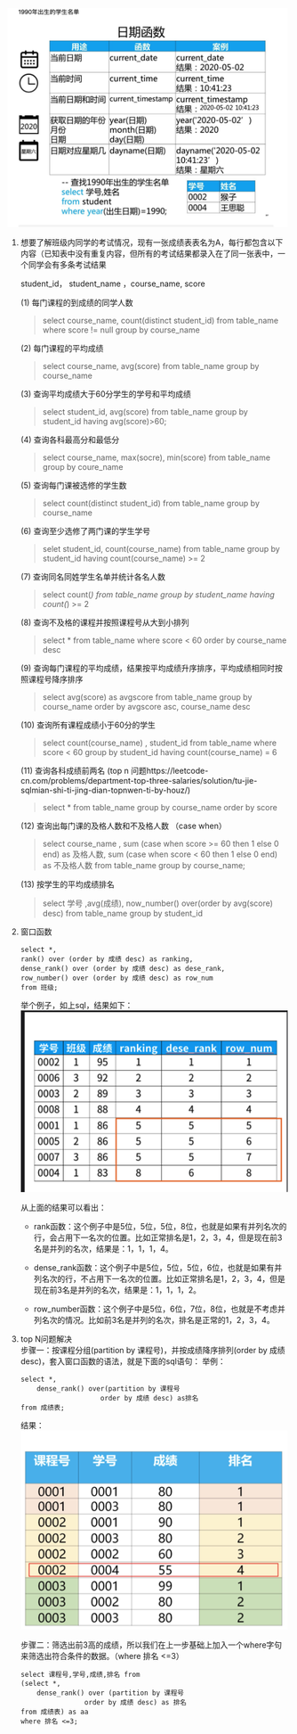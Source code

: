 
![avater](日期函数.png)

1. 想要了解班级内同学的考试情况，现有一张成绩表表名为A，每行都包含以下内容（已知表中没有重复内容，但所有的考试结果都录入在了同一张表中，一个同学会有多条考试结果

    student_id， student_name ，course_name, score

    (1) 每门课程的到成绩的同学人数          
    > select course_name, count(distinct student_id) from table_name where score != null group by course_name     
    
    (2) 每门课程的平均成绩 
    > select course_name, avg(score) from table_name group by course_name
    
    (3) 查询平均成绩大于60分学生的学号和平均成绩
    > select student_id, avg(score) from table_name group by student_id having avg(score)>60;

    (4) 查询各科最高分和最低分
    > select course_name, max(socre), min(score) from table_name group by coure_name

    (5) 查询每门课被选修的学生数        
    > select count(distinct student_id) from table_name group by course_name

    (6) 查询至少选修了两门课的学生学号      
    > selet  student_id, count(course_name) from table_name group by student_id having count(course_name) >= 2

    (7) 查询同名同姓学生名单并统计各名人数      
    > select count(*) from table_name group by student_name having count(*) >= 2 
    
    (8) 查询不及格的课程并按照课程号从大到小排列    
    > select * from table_name where score < 60 order by course_name desc

    (9) 查询每门课程的平均成绩，结果按平均成绩升序排序，平均成绩相同时按照课程号降序排序        
    > select avg(score) as avgscore from table_name group by course_name order by avgscore asc, course_name desc        
    
    (10) 查询所有课程成绩小于60分的学生     
    > select count(course_name) , student_id from table_name where score < 60  group by student_id  having count(course_name) = 6  

    (11) 查询各科成绩前两名 (top n 问题https://leetcode-cn.com/problems/department-top-three-salaries/solution/tu-jie-sqlmian-shi-ti-jing-dian-topnwen-ti-by-houz/)   
    > select * from table_name group by course_name order by score

    (12) 查询出每门课的及格人数和不及格人数  （case when）  
    > select  course_name , sum (case when score >= 60 then 1 else 0 end) as 及格人数, sum (case when score < 60 then 1 else 0 end) as 不及格人数 from table_name  group by course_name;    

    (13) 按学生的平均成绩排名       
    > select 学号 ,avg(成绩), now_number() over(order by avg(score) desc) from table_name group by student_id 

2. 窗口函数 
    ```golang
    select *,
    rank() over (order by 成绩 desc) as ranking,
    dense_rank() over (order by 成绩 desc) as dese_rank,
    row_number() over (order by 成绩 desc) as row_num
    from 班级;
    ```
    举个例子，如上sql，结果如下：
    ![avater](窗口函数.png)

    从上面的结果可以看出：  
    * rank函数：这个例子中是5位，5位，5位，8位，也就是如果有并列名次的行，会占用下一名次的位置。比如正常排名是1，2，3，4，但是现在前3名是并列的名次，结果是：1，1，1，4。

    * dense_rank函数：这个例子中是5位，5位，5位，6位，也就是如果有并列名次的行，不占用下一名次的位置。比如正常排名是1，2，3，4，但是现在前3名是并列的名次，结果是：1，1，1，2。

    * row_number函数：这个例子中是5位，6位，7位，8位，也就是不考虑并列名次的情况。比如前3名是并列的名次，排名是正常的1，2，3，4。


3. top N问题解决        
步骤一：按课程分组(partition by 课程号)，并按成绩降序排列(order by 成绩 desc)，套入窗口函数的语法，就是下面的sql语句：
举例：
    ```golang
    select *,
        dense_rank() over(partition by 课程号
                        order by 成绩 desc) as排名
    from 成绩表;
    ```
    结果：  
    ![avater](dense_rank.jpg)

    步骤二：筛选出前3高的成绩，所以我们在上一步基础上加入一个where字句来筛选出符合条件的数据。（where 排名 <=3）

    ```golang
    select 课程号,学号,成绩,排名 from
    (select *,
        dense_rank() over (partition by 课程号
                    order by 成绩 desc) as 排名
    from 成绩表) as aa
    where 排名 <=3;
    ```